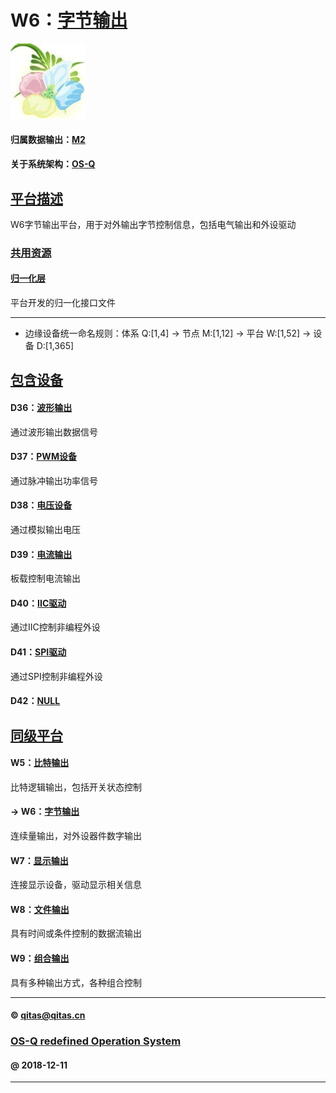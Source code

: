 ﻿# W6：[字节输出](https://github.com/OS-Q/W6)

[![sites](OS-Q/OS-Q.png)](http://www.OS-Q.com)

#### 归属数据输出：[M2](https://github.com/OS-Q/M2)

#### 关于系统架构：[OS-Q](https://github.com/OS-Q/OS-Q)

## [平台描述](https://github.com/OS-Q/W6/wiki) 

W6字节输出平台，用于对外输出字节控制信息，包括电气输出和外设驱动

### [共用资源](https://github.com/OS-Q/W6/wiki) 

#### [归一化层](OS-Q/)

平台开发的归一化接口文件

---

- 边缘设备统一命名规则：体系 Q:[1,4] -> 节点 M:[1,12] -> 平台 W:[1,52] -> 设备 D:[1,365]

## [包含设备](https://github.com/OS-Q/W6/wiki) 

#### D36：[波形输出](https://github.com/OS-Q/D29)

通过波形输出数据信号

#### D37：[PWM设备](https://github.com/OS-Q/D30)

通过脉冲输出功率信号

#### D38：[电压设备](https://github.com/OS-Q/D31)

通过模拟输出电压

#### D39：[电流输出](https://github.com/OS-Q/D32)

板载控制电流输出

#### D40：[IIC驱动](https://github.com/OS-Q/D33)

通过IIC控制非编程外设

#### D41：[SPI驱动](https://github.com/OS-Q/D34)

通过SPI控制非编程外设

#### D42：[NULL](https://github.com/OS-Q/D35)




## [同级平台](https://github.com/OS-Q/M2/wiki)

#### W5：[比特输出](https://github.com/OS-Q/W5)

比特逻辑输出，包括开关状态控制

#### -> W6：[字节输出](https://github.com/OS-Q/W6)

连续量输出，对外设器件数字输出

#### W7：[显示输出](https://github.com/OS-Q/W7)

连接显示设备，驱动显示相关信息

#### W8：[文件输出](https://github.com/OS-Q/W8)

具有时间或条件控制的数据流输出

#### W9：[组合输出](https://github.com/OS-Q/W9)

具有多种输出方式，各种组合控制


---

####  © qitas@qitas.cn
###  [OS-Q redefined Operation System](http://www.OS-Q.com)
####  @ 2018-12-11

---